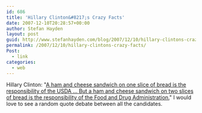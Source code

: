 ```yaml
---
id: 686
title: 'Hillary Clinton&#8217;s Crazy Facts'
date: 2007-12-10T20:28:57+00:00
author: Stefan Hayden
layout: post
guid: http://www.stefanhayden.com/blog/2007/12/10/hillary-clintons-crazy-facts/
permalink: /2007/12/10/hillary-clintons-crazy-facts/
Post:
  - link
categories:
  - web
---
```

Hillary Clinton: "<a href="http://www.politifact.com/truth-o-meter/statements/216/">A ham and cheese sandwich on one slice of bread is the responsibility of the USDA ... But a ham and cheese sandwich on two slices of bread is the responsibility of the Food and Drug Administration.</a>" I would love to see a random quote debate between all the candidates.